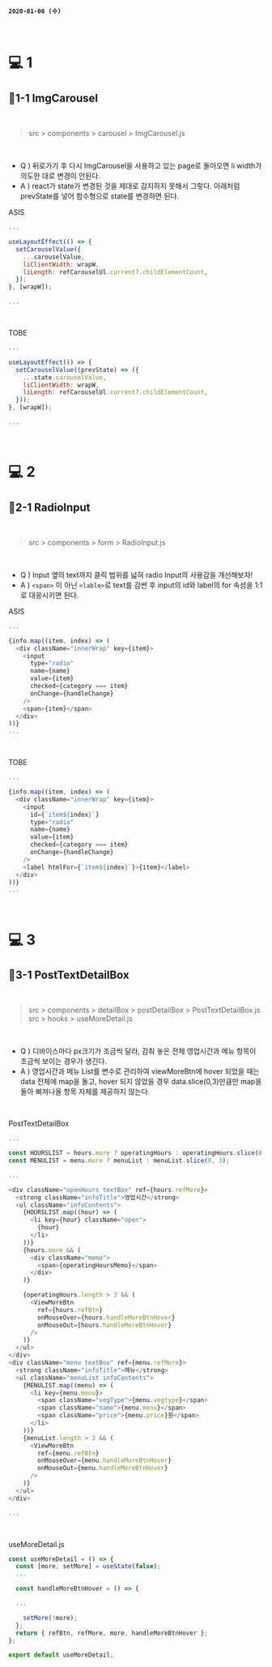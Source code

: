 #### `2020-01-06 (수)`

<br/>

# 💻 1

## 📂1-1 ImgCarousel

<br/>

> src > components > carousel > ImgCarousel.js

<br/>

- Q ) 뒤로가기 후 다시 ImgCarousel을 사용하고 있는 page로 돌아오면 li width가 의도한 대로 변경이 안된다.
- A ) react가 state가 변경된 것을 제대로 감지하지 못해서 그렇다. 아래처럼 prevState를 넣어 함수형으로 state를 변경하면 된다.


ASIS
```js
... 

useLayoutEffect(() => {
  setCarouselValue({
    ...carouselValue,
    liClientWidth: wrapW,
    liLength: refCarouselUl.current?.childElementCount,
  });
}, [wrapW]);

...

```

<br/>


TOBE
```js
... 

useLayoutEffect(() => {
  setCarouselValue((prevState) => ({
    ...state.carouselValue,
    liClientWidth: wrapW,
    liLength: refCarouselUl.current?.childElementCount,
  }));
}, [wrapW]);

...

```

<br/>

# 💻 2

## 📂2-1 RadioInput

<br/>

> src > components > form > RadioInput.js

<br/>

- Q ) Input 옆의 text까지 클릭 범위를 넓혀 radio Input의 사용감을 개선해보자!  
- A ) `<span>` 이 아닌 `<lable>`로 text를 감싼 후 input의 id와 label의 for 속성을 1:1로 대응시키면 된다.

ASIS
```js
...

{info.map((item, index) => (
  <div className="innerWrap" key={item}>
    <input
      type="radio"
      name={name}
      value={item}
      checked={category === item}
      onChange={handleChange}
    />
    <span>{item}</span>
  </div>
))}
...

```
<br/>

TOBE
```js
...

{info.map((item, index) => (
  <div className="innerWrap" key={item}>
    <input
      id={`item${index}`}
      type="radio"
      name={name}
      value={item}
      checked={category === item}
      onChange={handleChange}
    />
    <label htmlFor={`item${index}`}>{item}</label>
  </div>
))}
...

```

<br/>

# 💻 3

## 📂3-1 PostTextDetailBox

<br/>

> src > components > detailBox > postDetailBox > PostTextDetailBox.js
> src > hooks > useMoreDetail.js

<br/>

- Q ) 디바이스마다 px크기가 조금씩 달라, 감춰 놓은 전체 영업시간과 메뉴 항목이 조금씩 보이는 경우가 생긴다.
- A ) 영업시간과 메뉴 List를 변수로 관리하여 viewMoreBtn에 hover 되었을 때는 data 전체에 map을 돌고, hover 되지 않았을 경우 data.slice(0,3)만큼만 map을 돌아 삐져나올 항목 자체를 제공하지 않는다.

<br/>

PostTextDetailBox

```js
...

const HOURSLIST = hours.more ? operatingHours : operatingHours.slice(0, 3);
const MENULIST = menu.more ? menuList : menuList.slice(0, 3);

...

<div className="openHours textBox" ref={hours.refMore}>
  <strong className="infoTitle">영업시간</strong>
  <ul className="infoContents">
    {HOURSLIST.map((hour) => (
      <li key={hour} className="open">
        {hour}
      </li>
    ))}
    {hours.more && (
      <div className="memo">
        <span>{operatingHoursMemo}</span>
      </div>
    )}

    {operatingHours.length > 3 && (
      <ViewMoreBtn
        ref={hours.refBtn}
        onMouseOver={hours.handleMoreBtnHover}
        onMouseOut={hours.handleMoreBtnHover}
      />
    )}
  </ul>
</div>
<div className="menu textBox" ref={menu.refMore}>
  <strong className="infoTitle">메뉴</strong>
  <ul className="menuList infoContents">
    {MENULIST.map((menu) => (
      <li key={menu.menu}>
        <span className="vegType">{menu.vegtype}</span>
        <span className="name">{menu.menu}</span>
        <span className="price">{menu.price}원</span>
      </li>
    ))}
    {menuList.length > 3 && (
      <ViewMoreBtn
        ref={menu.refBtn}
        onMouseOver={menu.handleMoreBtnHover}
        onMouseOut={menu.handleMoreBtnHover}
      />
    )}
  </ul>
</div>

...

```

<br/>

useMoreDetail.js
```js
const useMoreDetail = () => {
  const [more, setMore] = useState(false);
  ...

  const handleMoreBtnHover = () => {

  ...

    setMore(!more);
  };
  return { refBtn, refMore, more, handleMoreBtnHover };
};

export default useMoreDetail;

```
